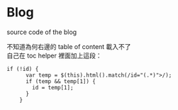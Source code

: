 # Blog
source code of the blog

不知道為何右邊的 table of content 載入不了  
自己在 toc helper 裡面加上這段：

```
if (!id) {
      var temp = $(this).html().match(/id="(.*)">/);
      if (temp && temp[1]) {
        id = temp[1];
      }
    }
```
